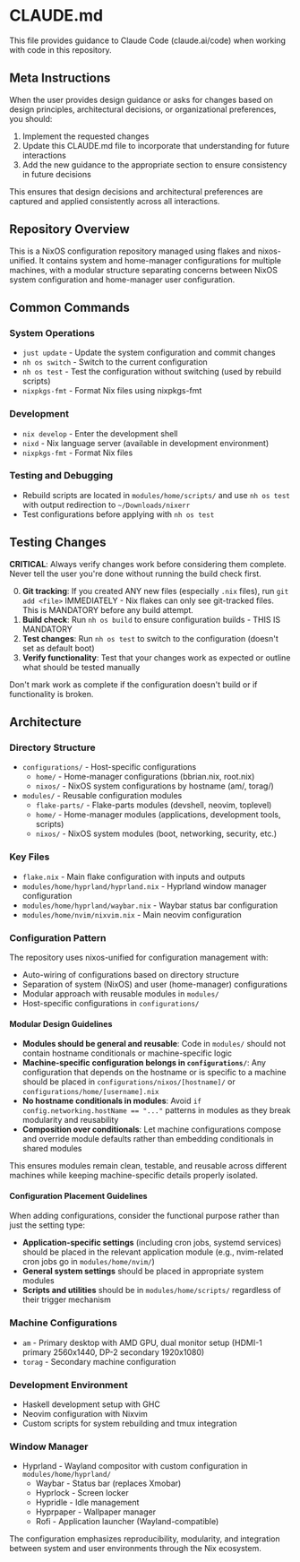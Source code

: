 # CLAUDE.md

This file provides guidance to Claude Code (claude.ai/code) when working with code in this repository.

## Meta Instructions

When the user provides design guidance or asks for changes based on design principles, architectural decisions, or organizational preferences, you should:
1. Implement the requested changes
2. Update this CLAUDE.md file to incorporate that understanding for future interactions
3. Add the new guidance to the appropriate section to ensure consistency in future decisions

This ensures that design decisions and architectural preferences are captured and applied consistently across all interactions.

## Repository Overview

This is a NixOS configuration repository managed using flakes and nixos-unified. It contains system and home-manager configurations for multiple machines, with a modular structure separating concerns between NixOS system configuration and home-manager user configuration.

## Common Commands

### System Operations
- `just update` - Update the system configuration and commit changes
- `nh os switch` - Switch to the current configuration
- `nh os test` - Test the configuration without switching (used by rebuild scripts)
- `nixpkgs-fmt` - Format Nix files using nixpkgs-fmt

### Development
- `nix develop` - Enter the development shell
- `nixd` - Nix language server (available in development environment)
- `nixpkgs-fmt` - Format Nix files

### Testing and Debugging
- Rebuild scripts are located in `modules/home/scripts/` and use `nh os test` with output redirection to `~/Downloads/nixerr`
- Test configurations before applying with `nh os test`

## Testing Changes

**CRITICAL**: Always verify changes work before considering them complete. Never tell the user you're done without running the build check first.

0. **Git tracking**: If you created ANY new files (especially `.nix` files), run `git add <file>` IMMEDIATELY - Nix flakes can only see git-tracked files. This is MANDATORY before any build attempt.
1. **Build check**: Run `nh os build` to ensure configuration builds - THIS IS MANDATORY
2. **Test changes**: Run `nh os test` to switch to the configuration (doesn't set as default boot)
3. **Verify functionality**: Test that your changes work as expected or outline what should be tested manually

Don't mark work as complete if the configuration doesn't build or if functionality is broken.

## Architecture

### Directory Structure
- `configurations/` - Host-specific configurations
  - `home/` - Home-manager configurations (bbrian.nix, root.nix)
  - `nixos/` - NixOS system configurations by hostname (am/, torag/)
- `modules/` - Reusable configuration modules
  - `flake-parts/` - Flake-parts modules (devshell, neovim, toplevel)
  - `home/` - Home-manager modules (applications, development tools, scripts)
  - `nixos/` - NixOS system modules (boot, networking, security, etc.)

### Key Files
- `flake.nix` - Main flake configuration with inputs and outputs
- `modules/home/hyprland/hyprland.nix` - Hyprland window manager configuration
- `modules/home/hyprland/waybar.nix` - Waybar status bar configuration
- `modules/home/nvim/nixvim.nix` - Main neovim configuration

### Configuration Pattern
The repository uses nixos-unified for configuration management with:
- Auto-wiring of configurations based on directory structure
- Separation of system (NixOS) and user (home-manager) configurations
- Modular approach with reusable modules in `modules/`
- Host-specific configurations in `configurations/`

#### Modular Design Guidelines
- **Modules should be general and reusable**: Code in `modules/` should not contain hostname conditionals or machine-specific logic
- **Machine-specific configuration belongs in `configurations/`**: Any configuration that depends on the hostname or is specific to a machine should be placed in `configurations/nixos/[hostname]/` or `configurations/home/[username].nix`
- **No hostname conditionals in modules**: Avoid `if config.networking.hostName == "..."` patterns in modules as they break modularity and reusability
- **Composition over conditionals**: Let machine configurations compose and override module defaults rather than embedding conditionals in shared modules

This ensures modules remain clean, testable, and reusable across different machines while keeping machine-specific details properly isolated.

#### Configuration Placement Guidelines
When adding configurations, consider the functional purpose rather than just the setting type:
- **Application-specific settings** (including cron jobs, systemd services) should be placed in the relevant application module (e.g., nvim-related cron jobs go in `modules/home/nvim/`)
- **General system settings** should be placed in appropriate system modules
- **Scripts and utilities** should be in `modules/home/scripts/` regardless of their trigger mechanism

### Machine Configurations
- `am` - Primary desktop with AMD GPU, dual monitor setup (HDMI-1 primary 2560x1440, DP-2 secondary 1920x1080)
- `torag` - Secondary machine configuration

### Development Environment
- Haskell development setup with GHC
- Neovim configuration with Nixvim
- Custom scripts for system rebuilding and tmux integration

### Window Manager
- Hyprland - Wayland compositor with custom configuration in `modules/home/hyprland/`
  - Waybar - Status bar (replaces Xmobar)
  - Hyprlock - Screen locker
  - Hypridle - Idle management
  - Hyprpaper - Wallpaper manager
  - Rofi - Application launcher (Wayland-compatible)

The configuration emphasizes reproducibility, modularity, and integration between system and user environments through the Nix ecosystem.
